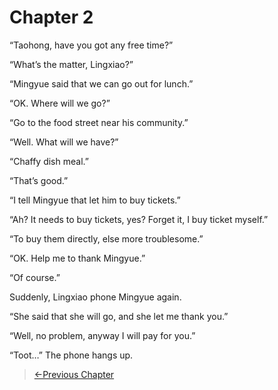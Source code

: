 # Chapter 2

“Taohong, have you got any free time?”

“What’s the matter, Lingxiao?”

“Mingyue said that we can go out for lunch.”

“OK. Where will we go?”

“Go to the food street near his community.”

“Well. What will we have?”

“Chaffy dish meal.”

“That’s good.”

“I tell Mingyue that let him to buy tickets.”

“Ah? It needs to buy tickets, yes? Forget it, I buy ticket myself.”

“To buy them directly, else more troublesome.”

“OK. Help me to thank Mingyue.”

“Of course.”

Suddenly, Lingxiao phone Mingyue again.

“She said that she will go, and she let me thank you.”

“Well, no problem, anyway I will pay for you.”

“Toot…” The phone hangs up.

> [←Previous Chapter](/ex1/chapter1.md)
